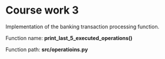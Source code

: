 # Course work 3

Implementation of the banking transaction processing function.

Function name: __print_last_5_executed_operations()__

Function path: __src/operatioins.py__
